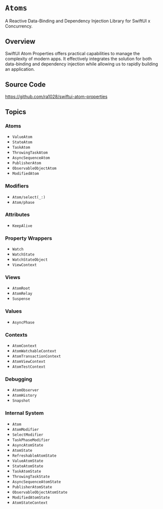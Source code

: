 # ``Atoms``

A Reactive Data-Binding and Dependency Injection Library for SwiftUI x Concurrency.

## Overview

SwiftUI Atom Properties offers practical capabilities to manage the complexity of modern apps. It effectively integrates the solution for both data-binding and dependency injection while allowing us to rapidly building an application.

## Source Code

<https://github.com/ra1028/swiftui-atom-properties>

## Topics

### Atoms

- ``ValueAtom``
- ``StateAtom``
- ``TaskAtom``
- ``ThrowingTaskAtom``
- ``AsyncSequenceAtom``
- ``PublisherAtom``
- ``ObservableObjectAtom``
- ``ModifiedAtom``

### Modifiers

- ``Atom/select(_:)``
- ``Atom/phase``

### Attributes

- ``KeepAlive``

### Property Wrappers

- ``Watch``
- ``WatchState``
- ``WatchStateObject``
- ``ViewContext``

### Views

- ``AtomRoot``
- ``AtomRelay``
- ``Suspense``

### Values

- ``AsyncPhase``

### Contexts

- ``AtomContext``
- ``AtomWatchableContext``
- ``AtomTransactionContext``
- ``AtomViewContext``
- ``AtomTestContext``

### Debugging

- ``AtomObserver``
- ``AtomHistory``
- ``Snapshot``

### Internal System

- ``Atom``
- ``AtomModifier``
- ``SelectModifier``
- ``TaskPhaseModifier``
- ``AsyncAtomState``
- ``AtomState``
- ``RefreshableAtomState``
- ``ValueAtomState``
- ``StateAtomState``
- ``TaskAtomState``
- ``ThrowingTaskState``
- ``AsyncSequenceAtomState``
- ``PublisherAtomState``
- ``ObservableObjectAtomState``
- ``ModifiedAtomState``
- ``AtomStateContext``
